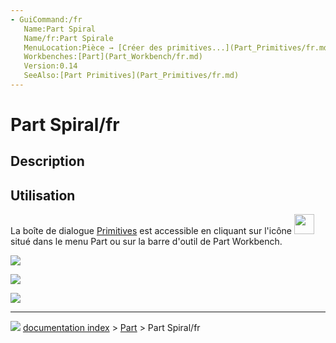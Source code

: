 ```yaml
---
- GuiCommand:/fr
   Name:Part Spiral
   Name/fr:Part Spirale
   MenuLocation:Pièce → [Créer des primitives...](Part_Primitives/fr.md) → Spirale
   Workbenches:[Part](Part_Workbench/fr.md)
   Version:0.14
   SeeAlso:[Part Primitives](Part_Primitives/fr.md)
---
```


# Part Spiral/fr

## Description

## Utilisation

La boîte de dialogue [Primitives](Part_Primitives/fr.md) est accessible en cliquant sur l'icône <img alt="" src=images/Part_Primitives.svg  style="width:32px;"> situé dans le menu Part ou sur la barre d\'outil de Part Workbench.

![](images/SpiralDefault_it.png )

![](images/Spiral_x45_it.png )

![](images/Spiral_y45_it.png )



---
![](images/Right_arrow.png) [documentation index](../README.md) > [Part](Part_Workbench.md) > Part Spiral/fr
